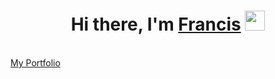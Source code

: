 <h1 align="center">Hi there, I'm <a href="https://ekefrancisokechukwu.vercel.app/" target="_blank">Francis</a> <img
src="https://github.com/blackcater/blackcater/raw/main/images/Hi.gif" height="32" /></h1>
<br />
<a target="_blank" href="https://ekefrancisokechukwu.vercel.app/">My Portfolio</a>

<!--
**Ekefrancisokechukwu/Ekefrancisokechukwu** is a ✨ _special_ ✨ repository because its `README.md` (this file) appears on your GitHub profile.

Here are some ideas to get you started:

- 🔭 I’m currently working on ...
- 🌱 I’m currently learning ...
- 👯 I’m looking to collaborate on ...
- 🤔 I’m looking for help with ...
- 💬 Ask me about ...
- 📫 How to reach me: ...
- 😄 Pronouns: ...
- ⚡ Fun fact: ...
-->
